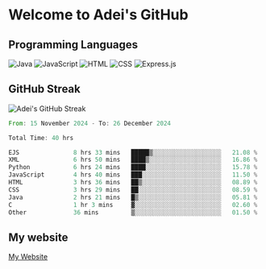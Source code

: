 # Welcome to Adei's GitHub

## Programming Languages
![Java](https://img.shields.io/badge/Java-007396?style=flat-square&logo=java&logoColor=white)
![JavaScript](https://img.shields.io/badge/JavaScript-F7DF1E?style=flat-square&logo=javascript&logoColor=black)
![HTML](https://img.shields.io/badge/HTML-E34F26?style=flat-square&logo=html5&logoColor=white)
![CSS](https://img.shields.io/badge/CSS-1572B6?style=flat-square&logo=css3&logoColor=white)
![Express.js](https://img.shields.io/badge/Express.js-000000?style=flat-square&logo=express&logoColor=white)


## GitHub Streak
![Adei's GitHub Streak](https://github-readme-streak-stats.herokuapp.com/?user=AdeiTamayo&hide_border=true)

<!--START_SECTION:waka-->

```rust
From: 15 November 2024 - To: 26 December 2024

Total Time: 40 hrs

EJS               8 hrs 33 mins   █████▒░░░░░░░░░░░░░░░░░░░   21.08 %
XML               6 hrs 50 mins   ████▒░░░░░░░░░░░░░░░░░░░░   16.86 %
Python            6 hrs 24 mins   ████░░░░░░░░░░░░░░░░░░░░░   15.78 %
JavaScript        4 hrs 40 mins   ███░░░░░░░░░░░░░░░░░░░░░░   11.50 %
HTML              3 hrs 36 mins   ██▒░░░░░░░░░░░░░░░░░░░░░░   08.89 %
CSS               3 hrs 29 mins   ██░░░░░░░░░░░░░░░░░░░░░░░   08.59 %
Java              2 hrs 21 mins   █▒░░░░░░░░░░░░░░░░░░░░░░░   05.81 %
C                 1 hr 3 mins     ▓░░░░░░░░░░░░░░░░░░░░░░░░   02.60 %
Other             36 mins         ▒░░░░░░░░░░░░░░░░░░░░░░░░   01.50 %
```

<!--END_SECTION:waka-->

## My website
[My Website](https://adei.eus)


